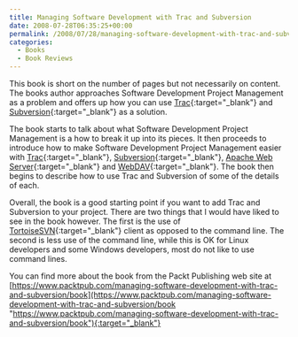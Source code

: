 ```yaml
---
title: Managing Software Development with Trac and Subversion
date: 2008-07-28T06:35:25+00:00
permalink: /2008/07/28/managing-software-development-with-trac-and-subversion/
categories:
  - Books
  - Book Reviews
---
```

This book is short on the number of pages but not necessarily on content.  The books author approaches Software Development Project Management as a problem and offers up how you can use [Trac](https://trac.edgewall.org/){:target="_blank"} and [Subversion](https://subversion.tigris.org/){:target="_blank"} as a solution.

The book starts to talk about what Software Development Project Management is a how to break it up into its pieces.  It then proceeds to introduce how to make Software Development Project Management easier with [Trac](https://trac.edgewall.org/){:target="_blank"}, [Subversion](https://subversion.tigris.org/){:target="_blank"}, [Apache Web Server](https://httpd.apache.org/){:target="_blank"} and [WebDAV](https://comparitech.net/webdav){:target="_blank"}. The book then begins to describe how to use Trac and Subversion of some of the details of each.

Overall, the book is a good starting point if you want to add Trac and Subversion to your project.  There are two things that I would have liked to see in the book however.  The first is the use of [TortoiseSVN](https://tortoisesvn.tigris.org/){:target="_blank"} client as opposed to the command line.  The second is less use of the command line, while this is OK for Linux developers and some Windows developers, most do not like to use command lines.

You can find more about the book from the Packt Publishing web site at [https://www.packtpub.com/managing-software-development-with-trac-and-subversion/book](https://www.packtpub.com/managing-software-development-with-trac-and-subversion/book "https://www.packtpub.com/managing-software-development-with-trac-and-subversion/book"){:target="_blank"}
